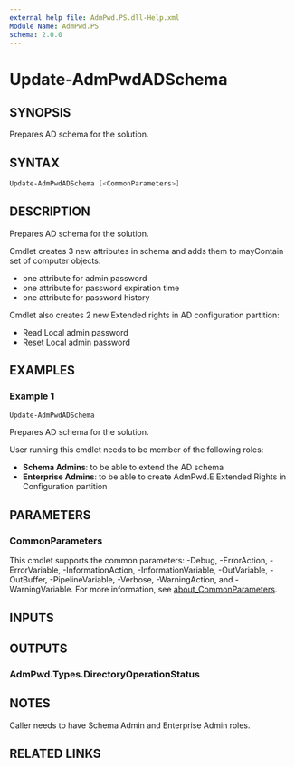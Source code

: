 ```yaml
---
external help file: AdmPwd.PS.dll-Help.xml
Module Name: AdmPwd.PS
schema: 2.0.0
---
```


# Update-AdmPwdADSchema

## SYNOPSIS
Prepares AD schema for the solution.

## SYNTAX

```powershell
Update-AdmPwdADSchema [<CommonParameters>]
```

## DESCRIPTION
Prepares AD schema for the solution.

Cmdlet creates 3 new attributes in schema and adds them to mayContain set of computer objects:
- one attribute for admin password
- one attribute for password expiration time
- one attribute for password history

Cmdlet also creates 2 new Extended rights in AD configuration partition:
- Read Local admin password
- Reset Local admin password

## EXAMPLES

### Example 1
```powershell
Update-AdmPwdADSchema
```

Prepares AD schema for the solution.

User running this cmdlet needs to be member of the following roles:
- __Schema Admins__: to be able to extend the AD schema
- __Enterprise Admins__: to be able to create AdmPwd.E Extended Rights in Configuration partition

## PARAMETERS

### CommonParameters
This cmdlet supports the common parameters: -Debug, -ErrorAction, -ErrorVariable, -InformationAction, -InformationVariable, -OutVariable, -OutBuffer, -PipelineVariable, -Verbose, -WarningAction, and -WarningVariable. For more information, see [about_CommonParameters](http://go.microsoft.com/fwlink/?LinkID=113216).

## INPUTS

## OUTPUTS

### AdmPwd.Types.DirectoryOperationStatus
## NOTES
Caller needs to have Schema Admin and Enterprise Admin roles.

## RELATED LINKS

